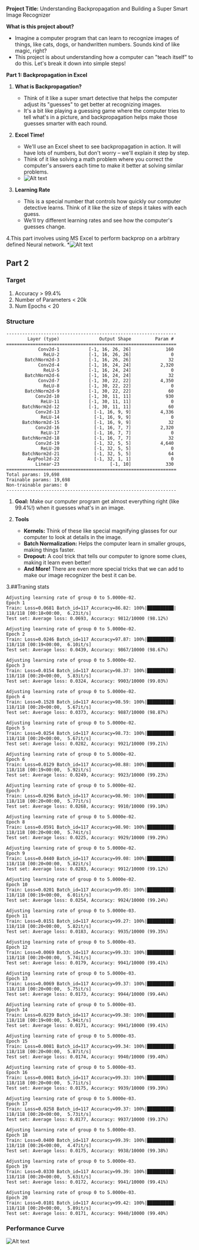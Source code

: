 
**Project Title:** Understanding Backpropagation and Building a Super Smart Image Recognizer

**What is this project about?**

* Imagine a computer program that can learn to recognize images of things, like cats, dogs, or handwritten numbers. Sounds kind of like magic, right? 
* This project is about understanding how a computer can "teach itself" to do this.  Let's break it down into simple steps!

**Part 1: Backpropagation in Excel**

1. **What is Backpropagation?** 
   * Think of it like a super smart detective that helps the computer adjust its "guesses" to get better at recognizing images.
   * It's a bit like playing a guessing game where the computer tries to tell what's in a picture, and backpropagation helps make those guesses smarter with each round.

2. **Excel Time!**
   * We'll use an Excel sheet to see backpropagation in action. It will have lots of numbers, but don't worry – we'll explain it step by step.
   * Think of it like solving a math problem where you correct the computer's answers each time to make it better at solving similar problems.
   * ![Alt text](Screenshot.png)

3. **Learning Rate**
   * This is a special number that controls how quickly our computer detective learns. Think of it like the size of steps it takes with each guess.
   * We'll try different learning rates and see how the computer's guesses change.

4.This part involves using MS Excel to perform backprop on a arbitrary defined Neural network.
  *![Alt text](comparing.png)

## Part 2

### Target
1. Accuracy > 99.4%
2. Number of Parameters < 20k
3. Num Epochs < 20

### Structure
```
----------------------------------------------------------------
        Layer (type)               Output Shape         Param #
================================================================
            Conv2d-1           [-1, 16, 26, 26]             160
              ReLU-2           [-1, 16, 26, 26]               0
       BatchNorm2d-3           [-1, 16, 26, 26]              32
            Conv2d-4           [-1, 16, 24, 24]           2,320
              ReLU-5           [-1, 16, 24, 24]               0
       BatchNorm2d-6           [-1, 16, 24, 24]              32
            Conv2d-7           [-1, 30, 22, 22]           4,350
              ReLU-8           [-1, 30, 22, 22]               0
       BatchNorm2d-9           [-1, 30, 22, 22]              60
           Conv2d-10           [-1, 30, 11, 11]             930
             ReLU-11           [-1, 30, 11, 11]               0
      BatchNorm2d-12           [-1, 30, 11, 11]              60
           Conv2d-13             [-1, 16, 9, 9]           4,336
             ReLU-14             [-1, 16, 9, 9]               0
      BatchNorm2d-15             [-1, 16, 9, 9]              32
           Conv2d-16             [-1, 16, 7, 7]           2,320
             ReLU-17             [-1, 16, 7, 7]               0
      BatchNorm2d-18             [-1, 16, 7, 7]              32
           Conv2d-19             [-1, 32, 5, 5]           4,640
             ReLU-20             [-1, 32, 5, 5]               0
      BatchNorm2d-21             [-1, 32, 5, 5]              64
        AvgPool2d-22             [-1, 32, 1, 1]               0
           Linear-23                   [-1, 10]             330
================================================================
Total params: 19,698
Trainable params: 19,698
Non-trainable params: 0
----------------------------------------------------------------
```

1. **Goal:** Make our computer program get almost everything right (like 99.4%!) when it guesses what's in an image.

2. **Tools**
   * **Kernels:** Think of these like special magnifying glasses for our computer to look at details in the image.
   * **Batch Normalization:** Helps the computer learn in smaller groups, making things faster.
   * **Dropout:** A cool trick that tells our computer to ignore some clues, making it learn even better!
   * **And More!** There are even more special tricks that we can add to make our image recognizer the best it can be.

3.##Traning stats
```
Adjusting learning rate of group 0 to 5.0000e-02.
Epoch 1
Train: Loss=0.0681 Batch_id=117 Accuracy=86.82: 100%|██████████| 118/118 [00:18<00:00,  6.23it/s]
Test set: Average loss: 0.0693, Accuracy: 9812/10000 (98.12%)

Adjusting learning rate of group 0 to 5.0000e-02.
Epoch 2
Train: Loss=0.0246 Batch_id=117 Accuracy=97.87: 100%|██████████| 118/118 [00:19<00:00,  6.10it/s]
Test set: Average loss: 0.0439, Accuracy: 9867/10000 (98.67%)

Adjusting learning rate of group 0 to 5.0000e-02.
Epoch 3
Train: Loss=0.0154 Batch_id=117 Accuracy=98.37: 100%|██████████| 118/118 [00:20<00:00,  5.83it/s]
Test set: Average loss: 0.0324, Accuracy: 9903/10000 (99.03%)

Adjusting learning rate of group 0 to 5.0000e-02.
Epoch 4
Train: Loss=0.1528 Batch_id=117 Accuracy=98.59: 100%|██████████| 118/118 [00:20<00:00,  5.67it/s]
Test set: Average loss: 0.0373, Accuracy: 9887/10000 (98.87%)

Adjusting learning rate of group 0 to 5.0000e-02.
Epoch 5
Train: Loss=0.0254 Batch_id=117 Accuracy=98.73: 100%|██████████| 118/118 [00:20<00:00,  5.67it/s]
Test set: Average loss: 0.0282, Accuracy: 9921/10000 (99.21%)

Adjusting learning rate of group 0 to 5.0000e-02.
Epoch 6
Train: Loss=0.0129 Batch_id=117 Accuracy=98.88: 100%|██████████| 118/118 [00:19<00:00,  5.92it/s]
Test set: Average loss: 0.0249, Accuracy: 9923/10000 (99.23%)

Adjusting learning rate of group 0 to 5.0000e-02.
Epoch 7
Train: Loss=0.0296 Batch_id=117 Accuracy=98.90: 100%|██████████| 118/118 [00:20<00:00,  5.77it/s]
Test set: Average loss: 0.0268, Accuracy: 9910/10000 (99.10%)

Adjusting learning rate of group 0 to 5.0000e-02.
Epoch 8
Train: Loss=0.0591 Batch_id=117 Accuracy=98.90: 100%|██████████| 118/118 [00:20<00:00,  5.74it/s]
Test set: Average loss: 0.0225, Accuracy: 9929/10000 (99.29%)

Adjusting learning rate of group 0 to 5.0000e-02.
Epoch 9
Train: Loss=0.0440 Batch_id=117 Accuracy=99.08: 100%|██████████| 118/118 [00:20<00:00,  5.82it/s]
Test set: Average loss: 0.0283, Accuracy: 9912/10000 (99.12%)

Adjusting learning rate of group 0 to 5.0000e-02.
Epoch 10
Train: Loss=0.0201 Batch_id=117 Accuracy=99.05: 100%|██████████| 118/118 [00:19<00:00,  6.01it/s]
Test set: Average loss: 0.0254, Accuracy: 9924/10000 (99.24%)

Adjusting learning rate of group 0 to 5.0000e-03.
Epoch 11
Train: Loss=0.0151 Batch_id=117 Accuracy=99.27: 100%|██████████| 118/118 [00:20<00:00,  5.82it/s]
Test set: Average loss: 0.0183, Accuracy: 9935/10000 (99.35%)

Adjusting learning rate of group 0 to 5.0000e-03.
Epoch 12
Train: Loss=0.0069 Batch_id=117 Accuracy=99.33: 100%|██████████| 118/118 [00:20<00:00,  5.74it/s]
Test set: Average loss: 0.0179, Accuracy: 9941/10000 (99.41%)

Adjusting learning rate of group 0 to 5.0000e-03.
Epoch 13
Train: Loss=0.0069 Batch_id=117 Accuracy=99.37: 100%|██████████| 118/118 [00:20<00:00,  5.75it/s]
Test set: Average loss: 0.0173, Accuracy: 9944/10000 (99.44%)

Adjusting learning rate of group 0 to 5.0000e-03.
Epoch 14
Train: Loss=0.0239 Batch_id=117 Accuracy=99.38: 100%|██████████| 118/118 [00:19<00:00,  5.94it/s]
Test set: Average loss: 0.0171, Accuracy: 9941/10000 (99.41%)

Adjusting learning rate of group 0 to 5.0000e-03.
Epoch 15
Train: Loss=0.0081 Batch_id=117 Accuracy=99.34: 100%|██████████| 118/118 [00:20<00:00,  5.87it/s]
Test set: Average loss: 0.0174, Accuracy: 9940/10000 (99.40%)

Adjusting learning rate of group 0 to 5.0000e-03.
Epoch 16
Train: Loss=0.0081 Batch_id=117 Accuracy=99.33: 100%|██████████| 118/118 [00:20<00:00,  5.71it/s]
Test set: Average loss: 0.0175, Accuracy: 9939/10000 (99.39%)

Adjusting learning rate of group 0 to 5.0000e-03.
Epoch 17
Train: Loss=0.0258 Batch_id=117 Accuracy=99.37: 100%|██████████| 118/118 [00:20<00:00,  5.73it/s]
Test set: Average loss: 0.0177, Accuracy: 9937/10000 (99.37%)

Adjusting learning rate of group 0 to 5.0000e-03.
Epoch 18
Train: Loss=0.0400 Batch_id=117 Accuracy=99.39: 100%|██████████| 118/118 [00:26<00:00,  4.47it/s]
Test set: Average loss: 0.0175, Accuracy: 9938/10000 (99.38%)

Adjusting learning rate of group 0 to 5.0000e-03.
Epoch 19
Train: Loss=0.0330 Batch_id=117 Accuracy=99.39: 100%|██████████| 118/118 [00:20<00:00,  5.63it/s]
Test set: Average loss: 0.0172, Accuracy: 9941/10000 (99.41%)

Adjusting learning rate of group 0 to 5.0000e-03.
Epoch 20
Train: Loss=0.0101 Batch_id=117 Accuracy=99.42: 100%|██████████| 118/118 [00:20<00:00,  5.89it/s]
Test set: Average loss: 0.0171, Accuracy: 9940/10000 (99.40%)
```
### Performance Curve
![Alt text](backprop.png)


